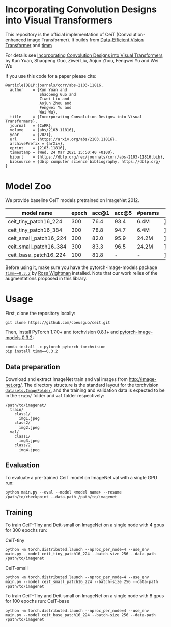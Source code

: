 # Incorporating Convolution Designs into Visual Transformers


This repository is the official implementation of CeiT (Convolution-enhanced image Transformer). It builds from [Data-Efficient Vision Transformer](https://github.com/facebookresearch/deit) and [timm](https://github.com/rwightman/pytorch-image-models)

For details see [Incorporating Convolution Designs into Visual Transformers](https://arxiv.org/pdf/2103.11816.pdf) by Kun Yuan, Shaopeng Guo, Ziwei Liu, Aojun Zhou, Fengwei Yu and Wei Wu

If you use this code for a paper please cite:

```
@article{DBLP:journals/corr/abs-2103-11816,
  author    = {Kun Yuan and
               Shaopeng Guo and
               Ziwei Liu and
               Aojun Zhou and
               Fengwei Yu and
               Wei Wu},
  title     = {Incorporating Convolution Designs into Visual Transformers},
  journal   = {CoRR},
  volume    = {abs/2103.11816},
  year      = {2021},
  url       = {https://arxiv.org/abs/2103.11816},
  archivePrefix = {arXiv},
  eprint    = {2103.11816},
  timestamp = {Wed, 24 Mar 2021 15:50:40 +0100},
  biburl    = {https://dblp.org/rec/journals/corr/abs-2103-11816.bib},
  bibsource = {dblp computer science bibliography, https://dblp.org}
}
```

# Model Zoo

We provide baseline CeiT models pretrained on ImageNet 2012.

| model name | epoch | acc@1 | acc@5 | #params | url |
| --- | --- | --- | --- | --- | --- |
| ceit_tiny_patch16_224 | 300 | 76.4 | 93.4 | 6.4M | [TODO](TODO) |
| ceit_tiny_patch16_384 | 300 | 78.8| 94.7 | 6.4M| [TODO](TODO) |
| ceit_small_patch16_224 | 300 | 82.0 | 95.9 | 24.2M | [TODO](TODO) |
| ceit_small_patch16_384 | 300 | 83.3 | 96.5 | 24.2M | [TODO](TODO) |
| ceit_base_patch16_224 | 100 | 81.8 | - | - | [TODO](TODO) |

Before using it, make sure you have the pytorch-image-models package [`timm==0.3.2`](https://github.com/rwightman/pytorch-image-models) by [Ross Wightman](https://github.com/rwightman) installed. Note that our work relies of the augmentations proposed in this library.

# Usage

First, clone the repository locally:
```
git clone https://github.com/coeusguo/ceit.git
```
Then, install PyTorch 1.7.0+ and torchvision 0.8.1+ and [pytorch-image-models 0.3.2](https://github.com/rwightman/pytorch-image-models):

```
conda install -c pytorch pytorch torchvision
pip install timm==0.3.2
```

## Data preparation

Download and extract ImageNet train and val images from http://image-net.org/.
The directory structure is the standard layout for the torchvision [`datasets.ImageFolder`](https://pytorch.org/docs/stable/torchvision/datasets.html#imagefolder), and the training and validation data is expected to be in the `train/` folder and `val` folder respectively:

```
/path/to/imagenet/
  train/
    class1/
      img1.jpeg
    class2/
      img2.jpeg
  val/
    class1/
      img3.jpeg
    class/2
      img4.jpeg
```

## Evaluation
To evaluate a pre-trained CeiT model on ImageNet val with a single GPU run:
```
python main.py --eval --model <model name> --resume /path/to/checkpoint --data-path /path/to/imagenet
```

## Training
To train CeiT-Tiny and Deit-small on ImageNet on a single node with 4 gpus for 300 epochs run:

CeiT-tiny
```
python -m torch.distributed.launch --nproc_per_node=4 --use_env main.py --model ceit_tiny_patch16_224 --batch-size 256 --data-path /path/to/imagenet
```

CeiT-small
```
python -m torch.distributed.launch --nproc_per_node=4 --use_env main.py --model ceit_small_patch16_224 --batch-size 256 --data-path /path/to/imagenet
```

To train CeiT-Tiny and Deit-small on ImageNet on a single node with 8 gpus for 100 epochs run:
CeiT-base
```
python -m torch.distributed.launch --nproc_per_node=4 --use_env main.py --model ceit_base_patch16_224 --batch-size 256 --data-path /path/to/imagenet
```
